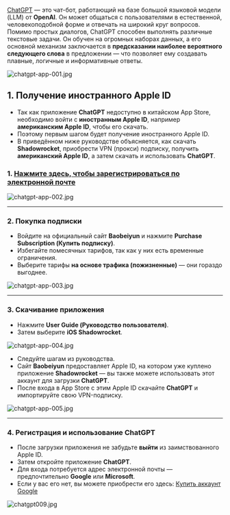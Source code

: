 [ChatGPT](https://chatgpt.com) — это чат-бот, работающий на базе большой языковой модели (LLM) от **OpenAI**. Он может общаться с пользователями в естественной, человекоподобной форме и отвечать на широкий круг вопросов. Помимо простых диалогов, ChatGPT способен выполнять различные текстовые задачи. Он обучен на огромных наборах данных, а его основной механизм заключается в **предсказании наиболее вероятного следующего слова** в предложении — что позволяет ему создавать плавные, логичные и информативные ответы.

![chatgpt-app-001.jpg](https://chatgpt-apk.app/img/chatgpt-app-001.jpg)

## 1. Получение иностранного Apple ID

* Так как приложение **ChatGPT** недоступно в китайском App Store, необходимо войти с **иностранным Apple ID**, например **американским Apple ID**, чтобы его скачать.
* Поэтому первым шагом будет получение иностранного Apple ID.
* В приведённом ниже руководстве объясняется, как скачать **Shadowrocket**, приобрести VPN (прокси) подписку, получить **американский Apple ID**, а затем скачать и использовать **ChatGPT**.

### 1. [Нажмите здесь, чтобы зарегистрироваться по электронной почте](https://bby010.com/?tm=1760682970171#/register?code=8xTTMr2f)

![chatgpt-app-002.jpg](https://chatgpt-apk.app/img/chatgpt-app-002.jpg)

---

### 2. Покупка подписки

* Войдите на официальный сайт **Baobeiyun** и нажмите **Purchase Subscription (Купить подписку)**.
* Избегайте помесячных тарифов, так как у них есть временные ограничения.
* Выберите тарифы **на основе трафика (пожизненные)** — они гораздо выгоднее.

![chatgpt-app-003.jpg](https://chatgpt-apk.app/img/chatgpt-app-003.jpg)

---

### 3. Скачивание приложения

* Нажмите **User Guide (Руководство пользователя)**.
* Затем выберите **iOS Shadowrocket**.

![chatgpt-app-004.jpg](https://chatgpt-apk.app/img/chatgpt-app-004.jpg)

* Следуйте шагам из руководства.
* Сайт **Baobeiyun** предоставляет Apple ID, на котором уже куплено приложение **Shadowrocket** — вы также можете использовать этот аккаунт для загрузки **ChatGPT**.
* После входа в App Store с этим Apple ID скачайте **ChatGPT** и импортируйте свою VPN-подписку.

![chatgpt-app-005.jpg](https://chatgpt-apk.app/img/chatgpt-app-005.jpg)

---

### 4. Регистрация и использование ChatGPT

* После загрузки приложения не забудьте **выйти** из заимствованного Apple ID.
* Затем откройте приложение **ChatGPT**.
* Для входа потребуется адрес электронной почты — предпочтительно **Google** или **Microsoft**.
* Если у вас его нет, вы можете приобрести его здесь: [Купить аккаунт Google](https://www.henduohao.com/#%E8%B0%B7%E6%AD%8C%E8%AF%AD%E9%9F%B3%28Google%20Voice%29)

![chatgpt009.jpg](https://chatgpt-apk.app/img/chatgpt009.jpg)
